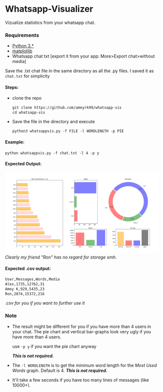 # Whatsapp-Visualizer

Vizualize statistics from your whatsapp chat.

### Requirements
- [Python 3.\*](https://www.python.org)
- [matplotlib](https://matplotlib.org/users/installing.html)
- Whatsapp chat txt [export it from your app: More>Export chat>without media]

Save the .txt chat file in the same directory as all the .py files. I saved it as `chat.txt` for simplicity

#### Steps:
- clone the repo
    ```
    git clone https://github.com/ameyrk99/whatsapp-vis
    cd whatsapp-vis
    ```
- Save the file in the directory and execute
    ```
    python3 whatsappvis.py -f FILE -l WORDLENGTH -p PIE
    ```

#### Example:
```
python whatsappvis.py -f chat.txt -l 4 -p y
```

#### Expected Output:
![Screenshot](screenshot.png)
_Clearly my friend "Ron" has no regard for storage smh._

#### Expected .csv output:
```
User,Messages,Words,Media
Alex,1735,12762,31
Amey K,929,5435,23
Ron,2874,15372,216
```
_.csv for you if you want to further use it_

### Note
- The result might be different for you if you have more than 4 users in your chat. The pie chart and vertical bar-graphs look very ugly if you have more than 4 users.

    use `-p y` if you want the pie chart anyway

    ___This is not required.___

- The `-l WORDLENGTH` is to get the minimum word length for the _Most Used Words_ graph. Default is 4. ___This is not required.___
- It'll take a few seconds if you have too many lines of messages (like 10000+).
